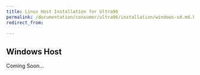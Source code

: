 ```yaml
---
title: Linux Host Installation for Ultra96
permalink: /documentation/consumer/ultra96/installation/windows-sd.md.html
redirect_from:

---
```


## Windows Host

Coming Soon...